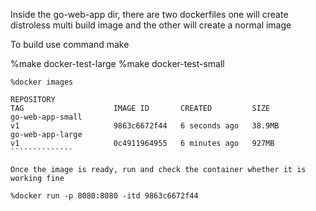 Inside the go-web-app dir, there are two dockerfiles one will create distroless multi build image and the other will create a normal image

To build use command make

%make docker-test-large
%make docker-test-small

~~~~~~~~~~~~~~
%docker images

REPOSITORY                                                                     TAG                    IMAGE ID       CREATED         SIZE
go-web-app-small                                                               v1                     9863c6672f44   6 seconds ago   38.9MB
go-web-app-large                                                               v1                     0c4911964955   6 minutes ago   927MB
``````````````

Once the image is ready, run and check the container whether it is working fine

%docker run -p 8080:8080 -itd 9863c6672f44 

